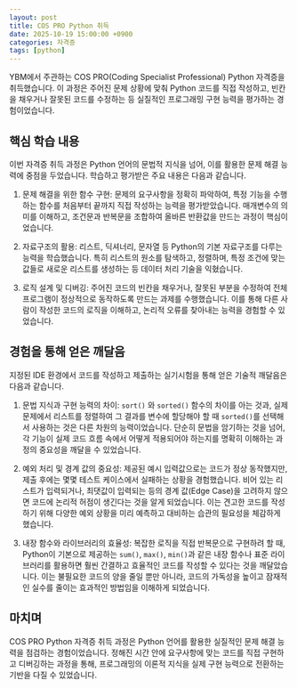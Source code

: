 ```yaml
---
layout: post
title: COS PRO Python 취득
date: 2025-10-19 15:00:00 +0900
categories: 자격증
tags: [python]
---
```

YBM에서 주관하는 COS PRO(Coding Specialist Professional) Python 자격증을 취득했습니다. 이 과정은 주어진 문제 상황에 맞춰 Python 코드를 직접 작성하고, 빈칸을 채우거나 잘못된 코드를 수정하는 등 실질적인 프로그래밍 구현 능력을 평가하는 경험이었습니다.

## 핵심 학습 내용

이번 자격증 취득 과정은 Python 언어의 문법적 지식을 넘어, 이를 활용한 문제 해결 능력에 중점을 두었습니다. 학습하고 평가받은 주요 내용은 다음과 같습니다.

1.  문제 해결을 위한 함수 구현: 문제의 요구사항을 정확히 파악하여, 특정 기능을 수행하는 함수를 처음부터 끝까지 직접 작성하는 능력을 평가받았습니다. 매개변수의 의미를 이해하고, 조건문과 반복문을 조합하여 올바른 반환값을 만드는 과정이 핵심이었습니다.

2.  자료구조의 활용: 리스트, 딕셔너리, 문자열 등 Python의 기본 자료구조를 다루는 능력을 학습했습니다. 특히 리스트의 원소를 탐색하고, 정렬하며, 특정 조건에 맞는 값들로 새로운 리스트를 생성하는 등 데이터 처리 기술을 익혔습니다.

3.  로직 설계 및 디버깅: 주어진 코드의 빈칸을 채우거나, 잘못된 부분을 수정하여 전체 프로그램이 정상적으로 동작하도록 만드는 과제를 수행했습니다. 이를 통해 다른 사람이 작성한 코드의 로직을 이해하고, 논리적 오류를 찾아내는 능력을 경험할 수 있었습니다.

## 경험을 통해 얻은 깨달음

지정된 IDE 환경에서 코드를 작성하고 제출하는 실기시험을 통해 얻은 기술적 깨달음은 다음과 같습니다.

1.  문법 지식과 구현 능력의 차이: `sort()` 와 `sorted()` 함수의 차이를 아는 것과, 실제 문제에서 리스트를 정렬하여 그 결과를 변수에 할당해야 할 때 `sorted()`를 선택해서 사용하는 것은 다른 차원의 능력이었습니다. 단순히 문법을 암기하는 것을 넘어, 각 기능이 실제 코드 흐름 속에서 어떻게 적용되어야 하는지를 명확히 이해하는 과정의 중요성을 깨달을 수 있었습니다.

2.  예외 처리 및 경계 값의 중요성: 제공된 예시 입력값으로는 코드가 정상 동작했지만, 제출 후에는 몇몇 테스트 케이스에서 실패하는 상황을 경험했습니다. 비어 있는 리스트가 입력되거나, 최댓값이 입력되는 등의 경계 값(Edge Case)을 고려하지 않으면 코드에 논리적 허점이 생긴다는 것을 알게 되었습니다. 이는 견고한 코드를 작성하기 위해 다양한 예외 상황을 미리 예측하고 대비하는 습관의 필요성을 체감하게 했습니다.

3.  내장 함수와 라이브러리의 효율성: 복잡한 로직을 직접 반복문으로 구현하려 할 때, Python이 기본으로 제공하는 `sum()`, `max()`, `min()`과 같은 내장 함수나 표준 라이브러리를 활용하면 훨씬 간결하고 효율적인 코드를 작성할 수 있다는 것을 깨달았습니다. 이는 불필요한 코드의 양을 줄일 뿐만 아니라, 코드의 가독성을 높이고 잠재적인 실수를 줄이는 효과적인 방법임을 이해하게 되었습니다.

## 마치며

COS PRO Python 자격증 취득 과정은 Python 언어를 활용한 실질적인 문제 해결 능력을 점검하는 경험이었습니다. 정해진 시간 안에 요구사항에 맞는 코드를 직접 구현하고 디버깅하는 과정을 통해, 프로그래밍의 이론적 지식을 실제 구현 능력으로 전환하는 기반을 다질 수 있었습니다.
